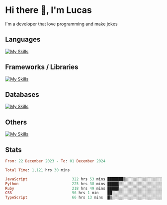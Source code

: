 # Hi there 👋, I'm Lucas

I'm a developer that love programming and make jokes

## Languages
[![My Skills](https://skillicons.dev/icons?i=py,ruby,js,ts,html,css)](https://skillicons.dev)

## Frameworks / Libraries
[![My Skills](https://skillicons.dev/icons?i=django,rails,react,nextjs,tailwind)](https://skillicons.dev)

## Databases
[![My Skills](https://skillicons.dev/icons?i=postgres,mysql)](https://skillicons.dev)

## Others
[![My Skills](https://skillicons.dev/icons?i=docker,git,postman)](https://skillicons.dev)

## Stats
<!--START_SECTION:waka-->

```ruby
From: 22 December 2023 - To: 01 December 2024

Total Time: 1,121 hrs 30 mins

JavaScript                    322 hrs 53 mins ███████▒░░░░░░░░░░░░░░░░░   28.77 %
Python                        225 hrs 38 mins █████░░░░░░░░░░░░░░░░░░░░   20.10 %
Ruby                          218 hrs 49 mins █████░░░░░░░░░░░░░░░░░░░░   19.50 %
CSS                           96 hrs 1 min    ██░░░░░░░░░░░░░░░░░░░░░░░   08.55 %
TypeScript                    66 hrs 13 mins  █▒░░░░░░░░░░░░░░░░░░░░░░░   05.90 %
```

<!--END_SECTION:waka-->
